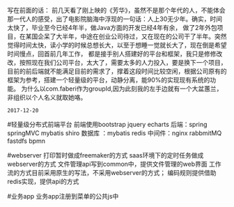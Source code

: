 写在前面的话：
	前几天看了刚上映的《芳华》，虽然不是那个年代的人，不能体会那一代人的感受，出了电影院脑海中浮现的一句话：人上30无少年。确实，时间太快了，毕业至今已经4年半，做Java方面的开发已经4年有余，
	做了2年外包项目，在某国企呆了大半年，中途在创业公司待过，又在现在的公司干了半年。突然觉得时间太快，读小学的时候总想长大，以至于想睡一觉就长大了，现在倒是希望时间慢点，回首前几年工作，
	都是接手别人搭建好的平台和框架，我只是修修改改，按照现在我们公司平台，太大了，需要太多的人力投入，要是换下一个项目，目前的前后端就不能满足目前的需求了，撑着这段时间比较空闲，根据公司原有的
	框架为参考，搭建一个轻量级的平台，动静分离，能90%的实现现有系统的功能。
	为什么以com.faberi作为groupId,因为此刻我的左手边就有一个大盆蕙兰，非组织以个人名义就取她咯。
	
	2017-12-20

#轻量级分布式前端平台
前端使用bootstrap jquery echarts
后端：spring springMVC mybatis shiro
数据库 ：mybatis redis
中间件：nginx rabbmitMQ fastdfs bpmn 

#webserver
打印暂时做成freemaker的方式
saas环境下的定时任务做成webserver的方式
文件管理api写到common中，提供文件管理的web界面
工作流的方式目前采用原生的写法，不采用webserver的方式；
编码规则提供借助redis实现，提供api的方式

#业务app
业务app注册到菜单的公共js中